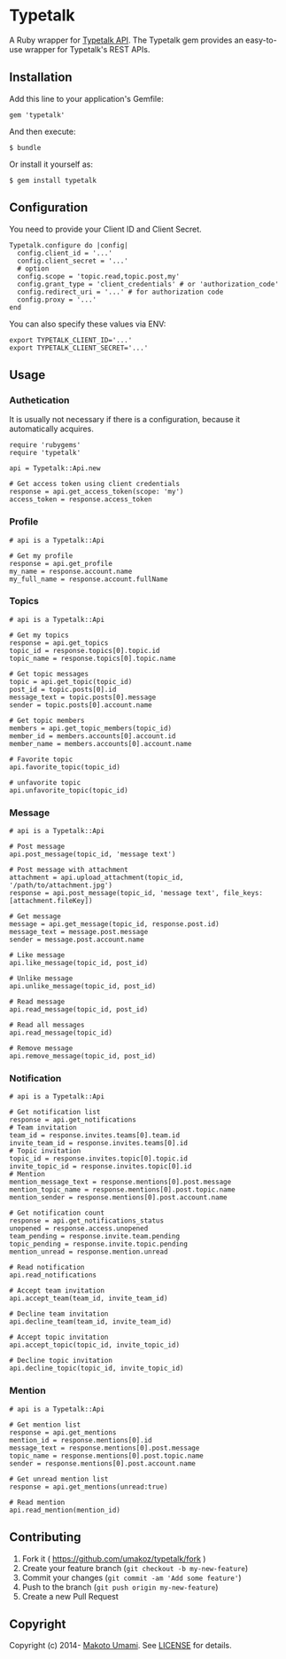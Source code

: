 # Typetalk

A Ruby wrapper for [Typetalk API](http://developers.typetalk.in/api.html). The Typetalk gem provides an easy-to-use wrapper for Typetalk's REST APIs.





## Installation

Add this line to your application's Gemfile:

    gem 'typetalk'

And then execute:

    $ bundle

Or install it yourself as:

    $ gem install typetalk





## Configuration

You need to provide your Client ID and Client Secret.

    Typetalk.configure do |config|
      config.client_id = '...'
      config.client_secret = '...'
      # option
      config.scope = 'topic.read,topic.post,my'
      config.grant_type = 'client_credentials' # or 'authorization_code'
      config.redirect_uri = '...' # for authorization code
      config.proxy = '...'
    end

You can also specify these values via ENV:

    export TYPETALK_CLIENT_ID='...'
    export TYPETALK_CLIENT_SECRET='...'





## Usage

### Authetication

It is usually not necessary if there is a configuration, because it automatically acquires.

    require 'rubygems'
    require 'typetalk'
    
    api = Typetalk::Api.new
    
    # Get access token using client credentials
    response = api.get_access_token(scope: 'my')
    access_token = response.access_token



### Profile

    # api is a Typetalk::Api
    
    # Get my profile
    response = api.get_profile
    my_name = response.account.name
    my_full_name = response.account.fullName



### Topics

    # api is a Typetalk::Api
    
    # Get my topics
    response = api.get_topics
    topic_id = response.topics[0].topic.id
    topic_name = response.topics[0].topic.name
    
    # Get topic messages
    topic = api.get_topic(topic_id)
    post_id = topic.posts[0].id
    message_text = topic.posts[0].message
    sender = topic.posts[0].account.name
    
    # Get topic members
    members = api.get_topic_members(topic_id)
    member_id = members.accounts[0].account.id
    member_name = members.accounts[0].account.name
    
    # Favorite topic
    api.favorite_topic(topic_id)
    
    # unfavorite topic
    api.unfavorite_topic(topic_id)



### Message

    # api is a Typetalk::Api
    
    # Post message
    api.post_message(topic_id, 'message text')
    
    # Post message with attachment
    attachment = api.upload_attachment(topic_id, '/path/to/attachment.jpg')
    response = api.post_message(topic_id, 'message text', file_keys:[attachment.fileKey])
    
    # Get message
    message = api.get_message(topic_id, response.post.id)
    message_text = message.post.message
    sender = message.post.account.name
    
    # Like message
    api.like_message(topic_id, post_id)
    
    # Unlike message
    api.unlike_message(topic_id, post_id)
    
    # Read message
    api.read_message(topic_id, post_id)
    
    # Read all messages
    api.read_message(topic_id)
    
    # Remove message
    api.remove_message(topic_id, post_id)



### Notification

    # api is a Typetalk::Api
    
    # Get notification list
    response = api.get_notifications
    # Team invitation
    team_id = response.invites.teams[0].team.id
    invite_team_id = response.invites.teams[0].id
    # Topic invitation
    topic_id = response.invites.topic[0].topic.id
    invite_topic_id = response.invites.topic[0].id
    # Mention
    mention_message_text = response.mentions[0].post.message
    mention_topic_name = response.mentions[0].post.topic.name
    mention_sender = response.mentions[0].post.account.name
    
    # Get notification count
    response = api.get_notifications_status
    unopened = response.access.unopened
    team_pending = response.invite.team.pending
    topic_pending = response.invite.topic.pending
    mention_unread = response.mention.unread
    
    # Read notification
    api.read_notifications
    
    # Accept team invitation
    api.accept_team(team_id, invite_team_id)
    
    # Decline team invitation
    api.decline_team(team_id, invite_team_id)
    
    # Accept topic invitation
    api.accept_topic(topic_id, invite_topic_id)
    
    # Decline topic invitation
    api.decline_topic(topic_id, invite_topic_id)



### Mention

    # api is a Typetalk::Api

    # Get mention list
    response = api.get_mentions
    mention_id = response.mentions[0].id
    message_text = response.mentions[0].post.message
    topic_name = response.mentions[0].post.topic.name
    sender = response.mentions[0].post.account.name
    
    # Get unread mention list
    response = api.get_mentions(unread:true)
    
    # Read mention
    api.read_mention(mention_id)





## Contributing

1. Fork it ( https://github.com/umakoz/typetalk/fork )
2. Create your feature branch (`git checkout -b my-new-feature`)
3. Commit your changes (`git commit -am 'Add some feature'`)
4. Push to the branch (`git push origin my-new-feature`)
5. Create a new Pull Request





## Copyright

Copyright (c) 2014- [Makoto Umami](mailto:umakoz@gmail.com). See [LICENSE]() for details.
